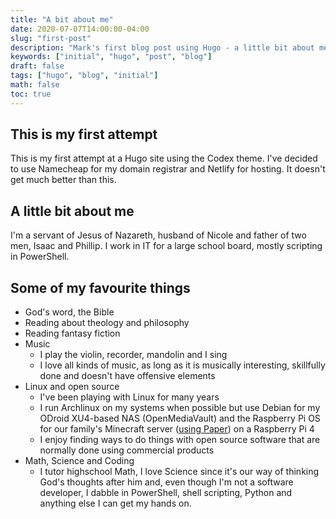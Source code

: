 ```yaml
---
title: "A bit about me"
date: 2020-07-07T14:00:00-04:00
slug: "first-post"
description: "Mark's first blog post using Hugo - a little bit about me"
keywords: ["initial", "hugo", "post", "blog"]
draft: false
tags: ["hugo", "blog", "initial"]
math: false
toc: true
---
```


## This is my first attempt

This is my first attempt at a Hugo site using the Codex theme. I've decided to use Namecheap for my domain registrar and Netlify for hosting. It doesn't get much better than this.

## A little bit about me

I'm a servant of Jesus of Nazareth, husband of Nicole and father of two men, Isaac and Phillip. I work in IT for a large school board, mostly scripting in PowerShell.

## Some of my favourite things

- God's word, the Bible
- Reading about theology and philosophy
- Reading fantasy fiction
- Music
  - I play the violin, recorder, mandolin and I sing
  - I love all kinds of music, as long as it is musically interesting, skillfully done and doesn't have offensive elements
- Linux and open source
  - I've been playing with Linux for many years
  - I run Archlinux on my systems when possible but use Debian for my ODroid XU4-based NAS (OpenMediaVault) and the Raspberry Pi OS for our family's Minecraft server ([using Paper](https://papermc.io)) on a Raspberry Pi 4
  - I enjoy finding ways to do things with open source software that are normally done using commercial products
- Math, Science and Coding
  - I tutor highschool Math, I love Science since it's our way of thinking God's thoughts after him and, even though I'm not a software developer, I dabble in PowerShell, shell scripting, Python and anything else I can get my hands on.
